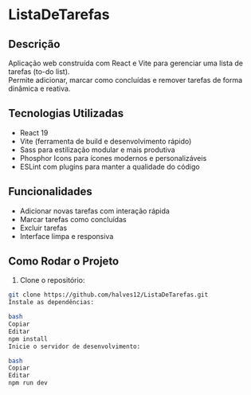# ListaDeTarefas

## Descrição
Aplicação web construída com React e Vite para gerenciar uma lista de tarefas (to-do list).  
Permite adicionar, marcar como concluídas e remover tarefas de forma dinâmica e reativa.

## Tecnologias Utilizadas
- React 19
- Vite (ferramenta de build e desenvolvimento rápido)
- Sass para estilização modular e mais produtiva
- Phosphor Icons para ícones modernos e personalizáveis
- ESLint com plugins para manter a qualidade do código

## Funcionalidades
- Adicionar novas tarefas com interação rápida
- Marcar tarefas como concluídas
- Excluir tarefas
- Interface limpa e responsiva

## Como Rodar o Projeto

1. Clone o repositório:

```bash
git clone https://github.com/halves12/ListaDeTarefas.git
Instale as dependências:

bash
Copiar
Editar
npm install
Inicie o servidor de desenvolvimento:

bash
Copiar
Editar
npm run dev
